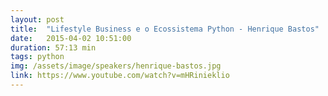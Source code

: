```yaml
---
layout: post
title:  "Lifestyle Business e o Ecossistema Python - Henrique Bastos"
date:   2015-04-02 10:51:00
duration: 57:13 min
tags: python
img: /assets/image/speakers/henrique-bastos.jpg
link: https://www.youtube.com/watch?v=mHRinieklio
---
```

